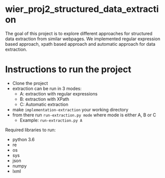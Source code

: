 # wier_proj2_structured_data_extraction
The goal of this project is to explore different approaches for structured data extraction from similar webpages.
We implemented regular expression based approach, xpath based approach and automatic approach for data extraction.


# Instructions to run the project
* Clone the project
* extraction can be run in 3 modes:
    * A: extraction with regular expressions
    * B: extraction with XPath
    * C: Automatic extraction
* make `implementation-extraction` your working directory
* from there run `run-extraction.py mode` where mode is either A, B or C
    * Example: `run-extraction.py A`


Required libraries to run:
* python 3.6
* re
* os
* sys
* json
* numpy
* lxml
